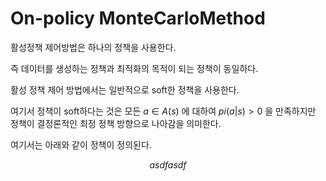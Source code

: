 # On-policy MonteCarloMethod

활성정책 제어방법은 하나의 정책을 사용한다.

즉 데이터를 생성하는 정책과 최적화의 목적이 되는 정책이 동일하다.

활성 정책 제어 방법에서는 일반적으로 soft한 정책을 사용한다.

여기서 정책이 soft하다는 것은 모든 $a \in A(s)$ 에 대하여 $pi(a|s) > 0$ 을 만족하지만 정책이 결정론적인 최정 정책 방향으로 나아감을 의미한다.

여기서는 아래와 같이 정책이 정의된다.

$$asdfasdf$$
